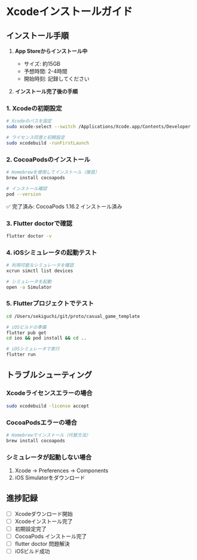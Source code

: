 # Xcodeインストールガイド

## インストール手順

1. **App Storeからインストール中**
   - サイズ: 約15GB
   - 予想時間: 2-4時間
   - 開始時刻: 記録してください

2. **インストール完了後の手順**

### 1. Xcodeの初期設定
```bash
# Xcodeのパスを設定
sudo xcode-select --switch /Applications/Xcode.app/Contents/Developer

# ライセンス同意と初期設定
sudo xcodebuild -runFirstLaunch
```

### 2. CocoaPodsのインストール
```bash
# Homebrewを使用してインストール（推奨）
brew install cocoapods

# インストール確認
pod --version
```

✅ 完了済み: CocoaPods 1.16.2 インストール済み

### 3. Flutter doctorで確認
```bash
flutter doctor -v
```

### 4. iOSシミュレータの起動テスト
```bash
# 利用可能なシミュレータを確認
xcrun simctl list devices

# シミュレータを起動
open -a Simulator
```

### 5. Flutterプロジェクトでテスト
```bash
cd /Users/sekiguchi/git/proto/casual_game_template

# iOSビルドの準備
flutter pub get
cd ios && pod install && cd ..

# iOSシミュレータで実行
flutter run
```

## トラブルシューティング

### Xcodeライセンスエラーの場合
```bash
sudo xcodebuild -license accept
```

### CocoaPodsエラーの場合
```bash
# Homebrewでインストール（代替方法）
brew install cocoapods
```

### シミュレータが起動しない場合
1. Xcode → Preferences → Components
2. iOS Simulatorをダウンロード

## 進捗記録
- [ ] Xcodeダウンロード開始
- [ ] Xcodeインストール完了
- [ ] 初期設定完了
- [ ] CocoaPods インストール完了
- [ ] flutter doctor 問題解決
- [ ] iOSビルド成功